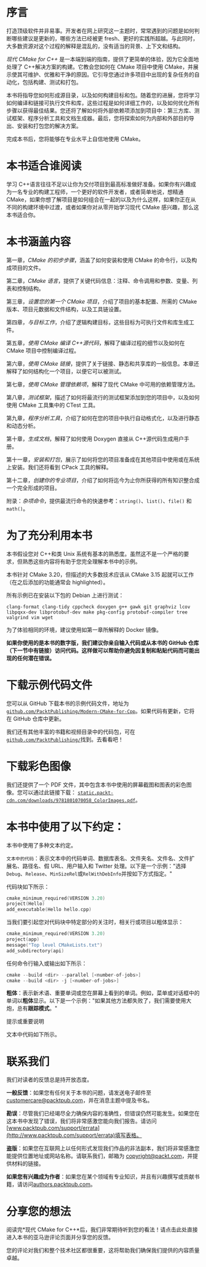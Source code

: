 # 序言

打造顶级软件并非易事。开发者在网上研究这一主题时，常常遇到的问题是如何判断哪些建议是更新的，哪些方法已经被更 fresh、更好的实践所超越。与此同时，大多数资源对这个过程的解释是混乱的，没有适当的背景、上下文和结构。

*现代 CMake for C++* 是一本端到端的指南，提供了更简单的体验，因为它全面地处理了 C++解决方案的构建。它教会您如何在 CMake 项目中使用 CMake，并展示使其可维护、优雅和干净的原因。它引导您通过许多项目中出现的复杂任务的自动化，包括构建、测试和打包。

本书将指导您如何形成源目录，以及如何构建目标和包。随着您的进展，您将学习如何编译和链接可执行文件和库，这些过程是如何详细工作的，以及如何优化所有步骤以获得最佳结果。您还将了解如何将外部依赖项添加到项目中：第三方库、测试框架、程序分析工具和文档生成器。最后，您将探索如何为内部和外部目的导出、安装和打包您的解决方案。

完成本书后，您将能够在专业水平上自信地使用 CMake。

# 本书适合谁阅读

学习 C++语言往往不足以让你为交付项目到最高标准做好准备。如果你有兴趣成为一名专业的构建工程师，一个更好的软件开发者，或者简单地说，想精通 CMake，如果你想了解项目是如何组合在一起的以及为什么这样，如果你正在从不同的构建环境中过渡，或者如果你对从零开始学习现代 CMake 感兴趣，那么这本书适合你。

# 本书涵盖内容

第一章，*CMake 的初步步骤*，涵盖了如何安装和使用 CMake 的命令行，以及构成项目的文件。

第二章，*CMake 语言*，提供了关键代码信息：注释、命令调用和参数、变量、列表和控制结构。

第三章，*设置您的第一个 CMake 项目*，介绍了项目的基本配置、所需的 CMake 版本、项目元数据和文件结构，以及工具链设置。

第四章，*与目标工作*，介绍了逻辑构建目标，这些目标为可执行文件和库生成工件。

第五章，*使用 CMake 编译 C++源代码*，解释了编译过程的细节以及如何在 CMake 项目中控制编译过程。

第六章，*使用 CMake 链接*，提供了关于链接、静态和共享库的一般信息。本章还解释了如何结构化一个项目，以便它可以被测试。

第七章，*使用 CMake 管理依赖项*，解释了现代 CMake 中可用的依赖管理方法。

第八章，*测试框架*，描述了如何将最流行的测试框架添加到您的项目中，以及如何使用 CMake 工具集中的 CTest 工具。

第九章，*程序分析工具*，介绍了如何在您的项目中执行自动格式化，以及进行静态和动态分析。

第十章，*生成文档*，解释了如何使用 Doxygen 直接从 C++源代码生成用户手册。

第十一章，*安装和打包*，展示了如何将您的项目准备成在其他项目中使用或在系统上安装。我们还将看到 CPack 工具的解释。

第十二章，*创建你的专业项目*，介绍了如何将迄今为止你所获得的所有知识整合成一个完全形成的项目。

附录：*杂项命令*，提供最流行命令的快速参考：`string()`、`list()`、`file()` 和 `math()`。

# 为了充分利用本书

本书假设您对 C++和类 Unix 系统有基本的熟悉度。虽然这不是一个严格的要求，但熟悉这些内容将有助于您完全理解本书中的示例。

本书针对 CMake 3.20，但描述的大多数技术应该从 CMake 3.15 起就可以工作（在之后添加的功能通常会 highlighted）。

所有示例已在安装以下包的 Debian 上进行测试：

`clang-format clang-tidy cppcheck doxygen g++ gawk git graphviz lcov libpqxx-dev libprotobuf-dev make pkg-config protobuf-compiler tree valgrind vim wget`

为了体验相同的环境，建议使用如第一章所解释的 Docker 镜像。

**如果你使用的是本书的数字版，我们建议你亲自输入代码或从本书的 GitHub 仓库（下一节中有链接）访问代码。这样做可以帮助你避免因复制和粘贴代码而可能出现的任何潜在错误。**

# 下载示例代码文件

您可以从 GitHub 下载本书的示例代码文件，地址为[`github.com/PacktPublishing/Modern-CMake-for-Cpp`](https://github.com/PacktPublishing/Modern-CMake-for-Cpp)。如果代码有更新，它将在 GitHub 仓库中更新。

我们还有其他丰富的书籍和视频目录中的代码包，可在[`github.com/PacktPublishing/`](https://github.com/PacktPublishing/)找到。去看看吧！

# 下载彩色图像

我们还提供了一个 PDF 文件，其中包含本书中使用的屏幕截图和图表的彩色图像。您可以通过此链接下载： [`static.packt-cdn.com/downloads/9781801070058_ColorImages.pdf`](https://static.packt-cdn.com/downloads/9781801070058_ColorImages.pdf)。

# 本书中使用了以下约定：

本书中使用了多种文本约定。

`文本中的代码`：表示文本中的代码单词、数据库表名、文件夹名、文件名、文件扩展名、路径名、假 URL、用户输入和 Twitter 处理。以下是一个示例："选择`Debug`、`Release`、`MinSizeRel`或`RelWithDebInfo`并按如下方式指定。"

代码块如下所示：

```cpp
cmake_minimum_required(VERSION 3.20)
project(Hello)
add_executable(Hello hello.cpp)
```

当我们要引起您对代码块中特定部分的关注时，相关行或项目以粗体显示：

```cpp
cmake_minimum_required(VERSION 3.20)
project(app)
message("Top level CMakeLists.txt")
add_subdirectory(api)
```

任何命令行输入或输出如下所示：

```cpp
cmake --build <dir> --parallel [<number-of-jobs>]
cmake --build <dir> -j [<number-of-jobs>]
```

**粗体**：表示新术语、重要单词或您在屏幕上看到的单词。例如，菜单或对话框中的单词以**粗体**显示。以下是一个示例："如果其他方法都失败了，我们需要使用大炮，总有**跟踪模式**。"

提示或重要说明

文本中代码如下所示。

# 联系我们

我们对读者的反馈总是持开放态度。

**一般反馈**：如果您有任何关于本书的问题，请发送电子邮件至 customercare@packtpub.com，并在消息主题中提及书名。

**勘误**：尽管我们已经竭尽全力确保内容的准确性，但错误仍然可能发生。如果您在这本书中发现了错误，我们将非常感激您能向我们报告。请访问[www.packtpub.com/support/errata](http://www.packtpub.com/support/errata)填写表格。

**盗版**：如果您在互联网上以任何形式发现我们作品的非法副本，我们将非常感激您能提供位置地址或网站名称。请联系我们，邮箱为 copyright@packt.com，并提供材料的链接。

**如果您有兴趣成为作者**：如果您在某个领域有专业知识，并且有兴趣撰写或贡献书籍，请访问[authors.packtpub.com](http://authors.packtpub.com)。

# 分享您的想法

阅读完*现代 CMake for C++*后，我们非常期待听到您的看法！请点击此处直接进入本书的亚马逊评论页面并分享您的反馈。

您的评论对我们和整个技术社区都很重要，这将帮助我们确保我们提供的内容质量卓越。

